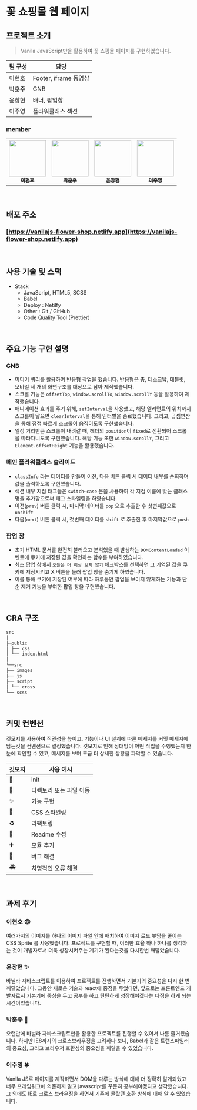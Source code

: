 # 꽃 쇼핑몰 웹 페이지

## 프로젝트 소개

> Vanila JavaScript만을 활용하여 꽃 쇼핑몰 페이지를 구현하였습니다.

| 팀 구성 | 담당                  |
| ------- | --------------------- |
| 이현호  | Footer, iframe 동영상 |
| 박훈주  | GNB                   |
| 윤창현  | 배너, 팝업창          |
| 이주영  | 플라워클래스 섹션     |

### member

<table>
  <tr>
        </td>
      <td align="center">
      <a href="https://github.com/LEEHYUNHO2001"
        ><img
          src="https://avatars.githubusercontent.com/LEEHYUNHO2001"
          width="100px;"
          alt=""
        /><br /><sub><b>이현호</b></sub></a>
    <br />
    </td>
    <td align="center">
      <a href="https://github.com/hoonjoo-park"
        ><img
          src="https://avatars.githubusercontent.com/hoonjoo-park"
          width="100px;"
          alt=""
        /><br /><sub><b>박훈주</b></sub></a
      ><br />
    </td>
    <td align="center">
      <a href="https://github.com/Yoon-CH"
        ><img
          src="https://avatars.githubusercontent.com/Yoon-CH"
          width="100px;"
          alt=""
        /><br /><sub><b>윤창현</b></sub></a
      ><br />
    </td>
    <td align="center">
      <a href="https://github.com/devjoylee"
        ><img
          src="https://avatars.githubusercontent.com/devjoylee"
          width="100px;"
          alt=""
        /><br /><sub><b>이주영</b></sub></a
      ><br />
  </tr>
</table>

<br />

## 배포 주소

### [https://vanilajs-flower-shop.netlify.app](https://vanilajs-flower-shop.netlify.app)

<br />

## 사용 기술 및 스택

- Stack
  - JavaScript, HTML5, SCSS
  - Babel
  - Deploy : Netilfy
  - Other : Git / GitHub
  - Code Quality Tool (Prettier)

<br />

## 주요 기능 구현 설명

### GNB

- 미디어 쿼리를 활용하여 반응형 작업을 했습니다. 반응형은 총, 데스크탑, 태블릿, 모바일 세 개의 화면구조를 대상으로 삼아 제작했습니다.
- 스크롤 기능은 `offsetTop`, `window.scrollTo`, `window.scrollY` 등을 활용하여 제작했습니다.
- 애니메이션 효과를 주기 위해, `setInterval`을 사용했고, 해당 엘리먼트의 위치까지 스크롤이 닿으면 `clearInterval`을 통해 인터벌을 종료했습니다. 그리고, 곱셈연산을 통해 점점 빠르게 스크롤이 움직이도록 구현했습니다.
- 일정 거리만큼 스크롤이 내려갈 때, 헤더의 `position`이 `fixed`로 전환되어 스크롤을 따라다니도록 구현했습니다. 해당 기능 또한 `window.scrollY`, 그리고 `Element.offsetHeight` 기능을 활용했습니다.

### 메인 플라워클래스 슬라이드

- `classInfo` 라는 데이터를 만들어 이전, 다음 버튼 클릭 시 데이터 내부를 순회하며 값을 출력하도록 구현했습니다.
- 섹션 내부 지점 태그들은 `switch~case` 문을 사용하여 각 지점 이름에 맞는 클래스명을 추가함으로써 태그 스타일링을 하였습니다.
- 이전(`prev`) 버튼 클릭 시, 마지막 데이터를 `pop` 으로 추출한 후 첫번째값으로 `unshift`
- 다음(`next`) 버튼 클릭 시, 첫번째 데이터를 `shift` 로 추출한 후 마지막값으로 `push`

### 팝업 창

- 초기 HTML 문서를 완전히 불러오고 분석했을 때 발생하는 `DOMContentLoaded` 이벤트에 쿠키에 저장된 값을 확인하는 함수를 부여하였습니다.
- 최초 팝업 창에서 `오늘은 더 이상 보지 않기` 체크박스를 선택하면 그 기억된 값을 쿠키에 저장시키고 X 버튼을 눌러 팝업 창을 숨기게 하였습니다.
- 이를 통해 쿠키에 저장된 여부에 따라 하루동안 팝업을 보이지 않게하는 기능과 단순 제거 기능을 부여한 팝업 창을 구현했습니다.


<br />

## CRA 구조

```markdown
src
│
├─public
│ ├── css
│ └── index.html
│
└──src
├── images
├── js
├── script
│ └── cross
└── scss
```

<br />

## 커밋 컨벤션

깃모지를 사용하여 직관성을 높이고, 기능이나 UI 설계에 따른 메세지를 커밋 메세지에 담는것을 컨벤션으로 결정했습니다. 깃모지로 인해 상대방이 어떤 작업을 수행했는지 한 눈에 확인할 수 있고, 메세지를 보며 조금 더 상세한 상황을 파악할 수 있습니다.

| 깃모지 | 사용 예시               |
| ------ | ----------------------- |
| 🎉     | init                    |
| 🚚     | 디렉토리 또는 파일 이동 |
| ✨     | 기능 구현               |
| 💄     | CSS 스타일링            |
| ♻️     | 리팩토링                |
| 📝     | Readme 수정             |
| ➕     | 모듈 추가               |
| 🐛     | 버그 해결               |
| 🚑️    | 치명적인 오류 해결      |

<br />

## 과제 후기

### **이현호** 😎

여러가지의 이미지를 하나의 이미지 파일 안에 배치하여 이미지 로드 부담을 줄이는 CSS Sprite 를 사용했습니다. 프로젝트를 구현할 때, 이러한 효율 하나 하나를 생각하는 것이 개발자로서 더욱 성장시켜주는 계기가 된다는것을 다시한번 깨달았습니다.

### 윤창현 ✨

바닐라 자바스크립트를 이용하여 프로젝트를 진행하면서 기본기의 중요성을 다시 한 번 깨달았습니다. 그동안 새로운 기술과 react에 중점을 두었다면, 앞으로는 프론트엔드 개발자로서 기본기에 중심을 두고 공부를 하고 탄탄하게 성장해야겠다는 다짐을 하게 되는 시간이었습니다.

### **박훈주** 🐳

오랜만에 바닐라 자바스크립트만을 활용한 프로젝트를 진행할 수 있어서 나름 즐거웠습니다. 하지만 IE8까지의 크로스브라우징을 고려하다 보니, Babel과 같은 트랜스파일러의 중요성, 그리고 브라우저 호환성의 중요성을 깨달을 수 있었습니다.

### **이주영 🍀**

Vanila JS로 페이지를 제작하면서 DOM을 다루는 방식에 대해 더 정확히 알게되었고 너무 프레임워크에 의존하지 말고 javascript를 꾸준히 공부해야겠다고 생각했습니다. 그 외에도 IE로 크로스 브라우징을 하면서 기존에 몰랐던 호환 방식에 대해 알 수 있었습니다.
